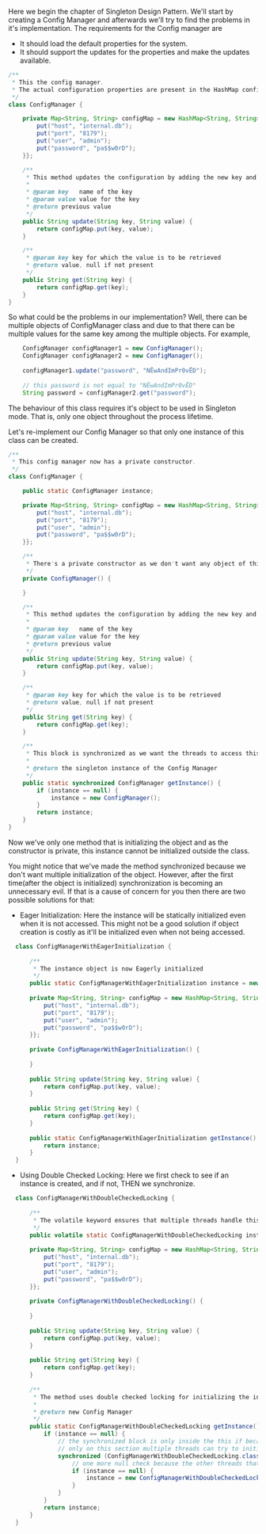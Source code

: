 Here we begin the chapter of Singleton Design Pattern. 
We'll start by creating a Config Manager and afterwards we'll try to find the problems in it's implementation.
The requirements for the Config manager are
- It should load the default properties for the system.
- It should support the updates for the properties and make the updates available.

```java
/**
 * This the config manager.
 * The actual configuration properties are present in the HashMap configMap.
 */
class ConfigManager {

    private Map<String, String> configMap = new HashMap<String, String>() {{
        put("host", "internal.db");
        put("port", "8179");
        put("user", "admin");
        put("password", "pa$$w0rD");
    }};

    /**
     * This method updates the configuration by adding the new key and value pair to the configMap
     *
     * @param key   name of the key
     * @param value value for the key
     * @return previous value
     */
    public String update(String key, String value) {
        return configMap.put(key, value);
    }

    /**
     * @param key key for which the value is to be retrieved
     * @return value, null if not present
     */
    public String get(String key) {
        return configMap.get(key);
    }
}
```

So what could be the problems in our implementation?
Well, there can be multiple objects of ConfigManager class and due to that there can be multiple values for the same key
among the multiple objects. For example,
```java    
    ConfigManager configManager1 = new ConfigManager();
    ConfigManager configManager2 = new ConfigManager();
  
    configManager1.update("password", "NĒwAndImPr0vĒD");
  
    // this password is not equal to "NĒwAndImPr0vĒD"
    String password = configManager2.get("password");
```   
The behaviour of this class requires it's object to be used in Singleton mode. 
That is, only one object throughout the process lifetime.

Let's re-implement our Config Manager so that only one instance of this class can be created.

```java
/**
 * This config manager now has a private constructor.
 */
class ConfigManager {

    public static ConfigManager instance;

    private Map<String, String> configMap = new HashMap<String, String>() {{
        put("host", "internal.db");
        put("port", "8179");
        put("user", "admin");
        put("password", "pa$$w0rD");
    }};

    /**
     * There's a private constructor as we don't want any object of this class created anywhere outside this class
     */
    private ConfigManager() {

    }

    /**
     * This method updates the configuration by adding the new key and value pair to the configMap
     *
     * @param key   name of the key
     * @param value value for the key
     * @return previous value
     */
    public String update(String key, String value) {
        return configMap.put(key, value);
    }

    /**
     * @param key key for which the value is to be retrieved
     * @return value, null if not present
     */
    public String get(String key) {
        return configMap.get(key);
    }

    /**
     * This block is synchronized as we want the threads to access this method one at a time.
     *
     * @return the singleton instance of the Config Manager
     */
    public static synchronized ConfigManager getInstance() {
        if (instance == null) {
            instance = new ConfigManager();
        }
        return instance;
    }
}
```
Now we've only one method that is initializing the object and as the constructor is private, this instance cannot be 
initialized outside the class.

You might notice that we've made the method synchronized because we don't want multiple initialization of the object. 
However, after the first time(after the object is initialized) synchronization is becoming an unnecessary evil. If that 
is a cause of concern for you then there are two possible solutions for that:
- Eager Initialization: Here the instance will be statically initialized even when it is not accessed. 
  This might not be a good solution if object creation is costly as it'll be initialized even when not being accessed.
```java
  class ConfigManagerWithEagerInitialization {
  
      /**
       * The instance object is now Eagerly initialized
       */
      public static ConfigManagerWithEagerInitialization instance = new ConfigManagerWithEagerInitialization();
  
      private Map<String, String> configMap = new HashMap<String, String>() {{
          put("host", "internal.db");
          put("port", "8179");
          put("user", "admin");
          put("password", "pa$$w0rD");
      }};
  
      private ConfigManagerWithEagerInitialization() {
  
      }
  
      public String update(String key, String value) {
          return configMap.put(key, value);
      }
  
      public String get(String key) {
          return configMap.get(key);
      }
  
      public static ConfigManagerWithEagerInitialization getInstance() {
          return instance;
      }
  }
```
- Using Double Checked Locking: Here we first check to see if an instance is created, and if not, THEN we synchronize.
```java
  class ConfigManagerWithDoubleCheckedLocking {
  
      /**
       * The volatile keyword ensures that multiple threads handle this instance correctly.
       */
      public volatile static ConfigManagerWithDoubleCheckedLocking instance;
  
      private Map<String, String> configMap = new HashMap<String, String>() {{
          put("host", "internal.db");
          put("port", "8179");
          put("user", "admin");
          put("password", "pa$$w0rD");
      }};
  
      private ConfigManagerWithDoubleCheckedLocking() {
  
      }
  
      public String update(String key, String value) {
          return configMap.put(key, value);
      }
  
      public String get(String key) {
          return configMap.get(key);
      }
  
      /**
       * The method uses double checked locking for initializing the instance.
       *
       * @return new Config Manager
       */
      public static ConfigManagerWithDoubleCheckedLocking getInstance() {
          if (instance == null) {
              // the synchronized block is only inside the this if because
              // only on this section multiple threads can try to initialize the instance
              synchronized (ConfigManagerWithDoubleCheckedLocking.class) {
                  // one more null check because the other threads that have acquired the lock would have initialized it
                  if (instance == null) {
                      instance = new ConfigManagerWithDoubleCheckedLocking();
                  }
              }
          }
          return instance;
      }
  }
```

